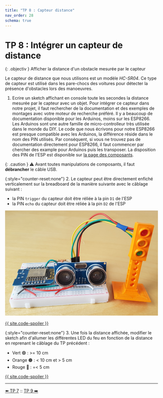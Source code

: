 ```yaml
---
title: "TP 8 : Capteur distance"
nav_order: 28
schema: true
---
```


# TP 8 : Intégrer un capteur de distance

{: .objectiv }
Afficher la distance d'un obstacle mesurée par le capteur

Le capteur de distance que nous utilisons est un modèle *HC-SR04*. Ce type de capteur est utilisé dans les pare-chocs des voitures pour détecter la présence d'obstacles lors des manoeuvres.


1. Ecrire un sketch affichant en console toute les secondes la distance mesurée par le capteur avec un objet. Pour intégrer ce capteur dans notre projet, il faut rechercher de la documentation et des exemples de montages avec votre moteur de recherche préféré. Il y a beaucoup de documentation disponible pour les Arduinos, moins sur les ESP8266. Les Arduinos sont une autre famille de micro-controlleur très utilisée dans le monde du DIY. Le code que nous écrivons pour notre ESP8266 est presque compatible avec les Arduinos, la différence réside dans le nom des PIN utilisés. Par conséquent, si vous ne trouvez pas de documentation directement pour ESP8266, il faut commencer par chercher des example pour Arduinos puis les transposer.
La disposition des PIN de l'ESP est disponible sur [la page des composants](composants.md#micro-contrôleur).


{: .caution }
⚠️ Avant toutes manipulations de composants, il faut **débrancher** le câble USB.

{:style="counter-reset:none"}
2. Le capteur peut être directement enfiché verticalement sur la breadboard de la manière suivante avec le câblage suivant :
- la PIN `trigger` du capteur doit être réliée à la pin `D1` de l'ESP
- la PIN `echo` du capteur doit être réliée à la pin `D2` de l'ESP

![schema](resources/kit.jpg)

[{{ site.code-spoiler }}](tp8_code.md#mesure-de-distance)

{:style="counter-reset:none"}
3. Une fois la distance affichée, modifier le sketch afin d'allumer les différentes LED du feu en fonction de la distance en reprenant le câblage du TP précédent :
- Vert 🟢 : >= 10 cm
- Orange 🟠 : < 10 cm et > 5 cm
- Rouge 🔴 : =< 5 cm

[{{ site.code-spoiler }}](tp8_code.md#feu)

----
[⬅️ TP 7](tp7.md) :: [TP 9 ➡️](tp9.md)

